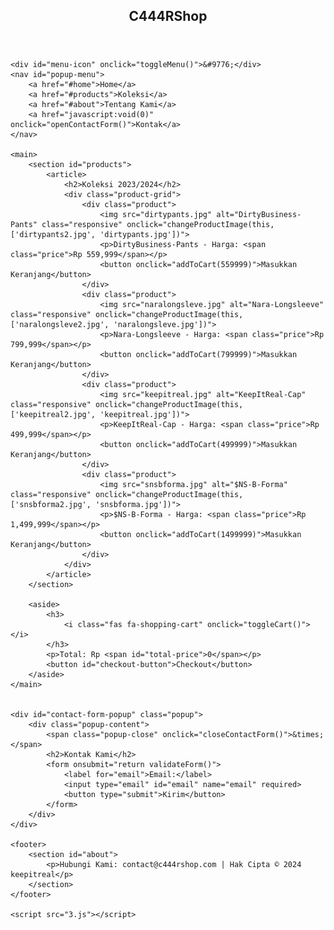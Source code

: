 <!DOCTYPE html>
<html lang="en">
<head>
    <meta charset="UTF-8">
    <meta name="viewport" content="width=device-width, initial-scale=1.0">
    <title>E-Commerce</title>
    <link rel="stylesheet" href="2.css">
    <link rel="stylesheet" href="https://cdnjs.cloudflare.com/ajax/libs/font-awesome/6.0.0-beta3/css/all.min.css">
</head>
<body>
    <section id="home">
        <header>
            <h1>C444RShop</h1>
        </header>
    </section>

    <div id="menu-icon" onclick="toggleMenu()">&#9776;</div>
    <nav id="popup-menu">
        <a href="#home">Home</a>
        <a href="#products">Koleksi</a>
        <a href="#about">Tentang Kami</a>
        <a href="javascript:void(0)" onclick="openContactForm()">Kontak</a>
    </nav>

    <main>
        <section id="products">
            <article>
                <h2>Koleksi 2023/2024</h2>
                <div class="product-grid">
                    <div class="product">
                        <img src="dirtypants.jpg" alt="DirtyBusiness-Pants" class="responsive" onclick="changeProductImage(this, ['dirtypants2.jpg', 'dirtypants.jpg'])">
                        <p>DirtyBusiness-Pants - Harga: <span class="price">Rp 559,999</span></p>
                        <button onclick="addToCart(559999)">Masukkan Keranjang</button>
                    </div>
                    <div class="product">
                        <img src="naralongsleve.jpg" alt="Nara-Longsleeve" class="responsive" onclick="changeProductImage(this, ['naralongsleve2.jpg', 'naralongsleve.jpg'])">
                        <p>Nara-Longsleeve - Harga: <span class="price">Rp 799,999</span></p>
                        <button onclick="addToCart(799999)">Masukkan Keranjang</button>
                    </div>
                    <div class="product">
                        <img src="keepitreal.jpg" alt="KeepItReal-Cap" class="responsive" onclick="changeProductImage(this, ['keepitreal2.jpg', 'keepitreal.jpg'])">
                        <p>KeepItReal-Cap - Harga: <span class="price">Rp 499,999</span></p>
                        <button onclick="addToCart(499999)">Masukkan Keranjang</button>
                    </div>
                    <div class="product">
                        <img src="snsbforma.jpg" alt="$NS-B-Forma" class="responsive" onclick="changeProductImage(this, ['snsbforma2.jpg', 'snsbforma.jpg'])">
                        <p>$NS-B-Forma - Harga: <span class="price">Rp 1,499,999</span></p>
                        <button onclick="addToCart(1499999)">Masukkan Keranjang</button>
                    </div>
                </div>
            </article>
        </section>

        <aside>
            <h3>
                <i class="fas fa-shopping-cart" onclick="toggleCart()"></i>
            </h3>
            <p>Total: Rp <span id="total-price">0</span></p>
            <button id="checkout-button">Checkout</button>
        </aside>
    </main>


    <div id="contact-form-popup" class="popup">
        <div class="popup-content">
            <span class="popup-close" onclick="closeContactForm()">&times;</span>
            <h2>Kontak Kami</h2>
            <form onsubmit="return validateForm()">
                <label for="email">Email:</label>
                <input type="email" id="email" name="email" required>
                <button type="submit">Kirim</button>
            </form>
        </div>
    </div>

    <footer>
        <section id="about">
            <p>Hubungi Kami: contact@c444rshop.com | Hak Cipta © 2024 keepitreal</p>
        </section>
    </footer>

    <script src="3.js"></script>
</body>
</html>
